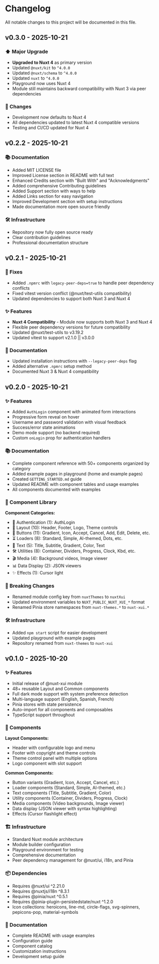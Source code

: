 # Changelog

All notable changes to this project will be documented in this file.

## v0.3.0 - 2025-10-21

### ⬆️ Major Upgrade

- **Upgraded to Nuxt 4** as primary version
- Updated `@nuxt/kit` to `^4.0.0`
- Updated `@nuxt/schema` to `^4.0.0`
- Updated `nuxt` to `^4.0.0`
- Playground now uses Nuxt 4
- Module still maintains backward compatibility with Nuxt 3 via peer dependencies

### 🔧 Changes

- Development now defaults to Nuxt 4
- All dependencies updated to latest Nuxt 4 compatible versions
- Testing and CI/CD updated for Nuxt 4

## v0.2.2 - 2025-10-21

### 📚 Documentation

- Added MIT LICENSE file
- Improved License section in README with full text
- Enhanced Credits section with "Built With" and "Acknowledgments"
- Added comprehensive Contributing guidelines
- Added Support section with ways to help
- Added Links section for easy navigation
- Improved Development section with setup instructions
- Made documentation more open source friendly

### 🛠️ Infrastructure

- Repository now fully open source ready
- Clear contribution guidelines
- Professional documentation structure

## v0.2.1 - 2025-10-21

### 🔧 Fixes

- Added `.npmrc` with `legacy-peer-deps=true` to handle peer dependency conflicts
- Fixed vitest version conflict (@nuxt/test-utils compatibility)
- Updated dependencies to support both Nuxt 3 and Nuxt 4

### ✨ Features

- **Nuxt 4 Compatibility** - Module now supports both Nuxt 3 and Nuxt 4
- Flexible peer dependency versions for future compatibility
- Updated @nuxt/test-utils to v3.19.2
- Updated vitest to support v2.1.0 || v3.0.0

### 📝 Documentation

- Updated installation instructions with `--legacy-peer-deps` flag
- Added alternative `.npmrc` setup method
- Documented Nuxt 3 & Nuxt 4 compatibility

## v0.2.0 - 2025-10-21

### ✨ Features

- Added `AuthLogin` component with animated form interactions
- Progressive form reveal on hover
- Username and password validation with visual feedback
- Success/error state animations
- Demo mode support (no backend required)
- Custom `onLogin` prop for authentication handlers

### 📚 Documentation

- Complete component reference with 50+ components organized by category
- Added example pages in playground (home and example pages)
- Created `GETTING_STARTED.md` guide
- Updated README with component tables and usage examples
- All components documented with examples

### 🎨 Component Library

**Component Categories:**
- 🔐 Authentication (1): AuthLogin
- 🎨 Layout (10): Header, Footer, Logo, Theme controls
- 🔘 Buttons (11): Gradient, Icon, Accept, Cancel, Add, Edit, Delete, etc.
- ⏳ Loaders (8): Standard, Simple, AI-themed, Dots, etc.
- 📝 Text (5): Title, Subtitle, Gradient, Color, Text
- 🛠️ Utilities (8): Container, Dividers, Progress, Clock, Kbd, etc.
- 🎬 Media (4): Background videos, Image viewer
- 📊 Data Display (2): JSON viewers
- ✨ Effects (1): Cursor light

### 🔄 Breaking Changes

- Renamed module config key from `nuxtThemes` to `nuxtXui`
- Updated environment variables to `NUXT_PUBLIC_NUXT_XUI_*` format
- Renamed Pinia store namespaces from `nuxt-themes.*` to `nuxt-xui.*`

### 🛠️ Infrastructure

- Added `npm start` script for easier development
- Updated playground with example pages
- Repository renamed from `nuxt-themes` to `nuxt-xui`

## v0.1.0 - 2025-10-20

### ✨ Features

- Initial release of @nuxt-xui module
- 48+ reusable Layout and Common components
- Full dark mode support with system preference detection
- Multi-language support (English, Spanish, French)
- Pinia stores with state persistence
- Auto-import for all components and composables
- TypeScript support throughout

### 🎨 Components

**Layout Components:**
- Header with configurable logo and menu
- Footer with copyright and theme controls
- Theme control panel with multiple options
- Logo component with slot support

**Common Components:**
- Button variants (Gradient, Icon, Accept, Cancel, etc.)
- Loader components (Standard, Simple, AI-themed, etc.)
- Text components (Title, Subtitle, Gradient, Color)
- Utility components (Container, Dividers, Progress, Clock)
- Media components (Video backgrounds, Image viewer)
- Data display (JSON viewer with syntax highlighting)
- Effects (Cursor flashlight effect)

### 🏗️ Infrastructure

- Standard Nuxt module architecture
- Module builder configuration
- Playground environment for testing
- Comprehensive documentation
- Peer dependency management for @nuxt/ui, i18n, and Pinia

### 📦 Dependencies

- Requires @nuxt/ui ^2.21.0
- Requires @nuxtjs/i18n ^8.3.1
- Requires @pinia/nuxt ^0.5.1
- Requires @pinia-plugin-persistedstate/nuxt ^1.2.0
- Icon collections: heroicons, line-md, circle-flags, svg-spinners, pepicons-pop, material-symbols

### 📝 Documentation

- Complete README with usage examples
- Configuration guide
- Component catalog
- Customization instructions
- Development setup guide
